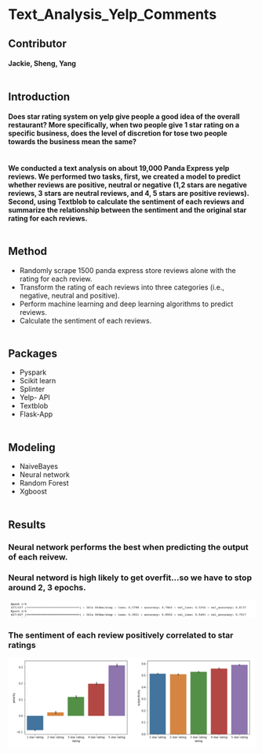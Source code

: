 # Text_Analysis_Yelp_Comments

## Contributor
#### Jackie, Sheng, Yang<br><br>

## Introduction
#### Does star rating system on yelp give people a good idea of the overall restaurant? More specifically, when two people give 1 star rating on a specific business, does the level of discretion for tose two people towards the business mean the same? <br><br>

#### We conducted a text analysis on about 19,000 Panda Express yelp reviews. We performed two tasks, first, we created a model to predict whether reviews are positive, neutral or negative (1,2 stars are negative reviews, 3 stars are neutral reviews, and 4, 5 stars are positive reviews). Second, using Textblob to calculate the sentiment of each reviews and summarize the relationship between the sentiment and the original star rating for each reviews. <br><br>

## Method
* Randomly scrape 1500 panda express store reviews alone with the rating for each review. 
* Transform the rating of each reviews into three categories  (i.e., negative, neutral and positive).
* Perform machine learning and deep learning algorithms to predict reviews.
* Calculate the sentiment of each reviews. <br><br>

## Packages
* Pyspark
* Scikit learn
* Splinter
* Yelp- API
* Textblob
* Flask-App<br><br>

## Modeling
* NaiveBayes
* Neural network
* Random Forest
* Xgboost<br><br>

## Results
### Neural network performs the best when predicting the output of each reivew.
### Neural netword is high likely to get overfit...so we have to stop around 2, 3 epochs. 
![dl](Images/DL.png)<br>

### The sentiment of each review positively correlated to star ratings
![dl](Images/sentiment.png)<br>



